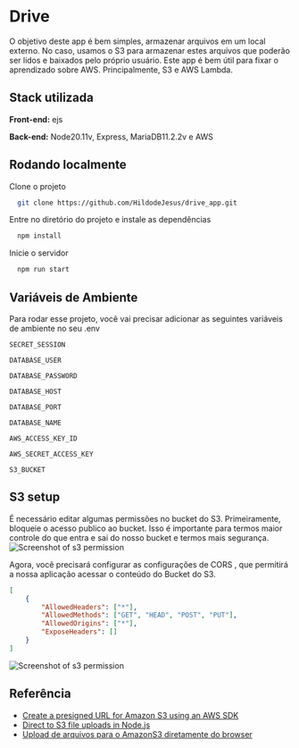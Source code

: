 # Drive

O objetivo deste app é bem simples, armazenar arquivos em um local externo. No
caso, usamos o S3 para armazenar estes arquivos que poderão ser lidos e baixados
pelo próprio usuário. Este app é bem útil para fixar o aprendizado sobre AWS.
Principalmente, S3 e AWS Lambda.

## Stack utilizada

**Front-end:** ejs

**Back-end:** Node20.11v, Express, MariaDB11.2.2v e AWS

## Rodando localmente

Clone o projeto

```bash
  git clone https://github.com/HildodeJesus/drive_app.git
```

Entre no diretório do projeto e instale as dependências

```bash
  npm install
```

Inicie o servidor

```bash
  npm run start
```

## Variáveis de Ambiente

Para rodar esse projeto, você vai precisar adicionar as seguintes variáveis de
ambiente no seu .env

`SECRET_SESSION`

`DATABASE_USER`

`DATABASE_PASSWORD`

`DATABASE_HOST`

`DATABASE_PORT`

`DATABASE_NAME`

`AWS_ACCESS_KEY_ID`

`AWS_SECRET_ACCESS_KEY`

`S3_BUCKET`

## S3 setup

É necessário editar algumas permissões no bucket do S3. Primeiramente, bloqueie
o acesso publico ao bucket. Isso é importante para termos maior controle do que
entra e sai do nosso bucket e termos mais segurança.
![Screenshot of s3 permission](https://drive.google.com/file/d/1IH1Yd4009QhzARptKpERNjCR1pIlYo5l/view)

Agora, você precisará configurar as configurações de CORS , que permitirá a
nossa aplicação acessar o conteúdo do Bucket do S3.

```json
[
	{
		"AllowedHeaders": ["*"],
		"AllowedMethods": ["GET", "HEAD", "POST", "PUT"],
		"AllowedOrigins": ["*"],
		"ExposeHeaders": []
	}
]
```

![Screenshot of s3 permission](https://drive.google.com/file/d/1iChH52SwKQkPhAIfPh_6ohevXHdxZ6Q7/view)

## Referência

- [Create a presigned URL for Amazon S3 using an AWS SDK](https://docs.aws.amazon.com/AmazonS3/latest/userguide/example_s3_Scenario_PresignedUrl_section.html)
- [Direct to S3 file uploads in Node.js](https://devcenter.heroku.com/articles/s3-upload-node)
- [Upload de arquivos para o AmazonS3 diretamente do browser](https://medium.com/@lricoy/upload-de-arquivos-para-o-amazons3-diretamente-do-browser-881d399c3b25)
